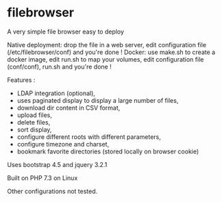 # filebrowser

A very simple file browser easy to deploy

Native deployment: drop the file in a web server, edit configuration file (/etc/filebrowser/conf) and you're done !
Docker: use make.sh to create a docker image, edit run.sh to map your volumes, edit configuration file (conf/conf), run.sh and you're done !

Features :
* LDAP integration (optional),
* uses paginated display to display a large number of files,
* download dir content in CSV format,
* upload files,
* delete files,
* sort display,
* configure different roots with different parameters,
* configure timezone and charset,
* bookmark favorite directories (stored locally on browser cookie)

Uses bootstrap 4.5 and jquery 3.2.1

Built on PHP 7.3 on Linux

Other configurations not tested.
